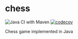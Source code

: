 # chess

![Java CI with Maven](https://github.com/samuelmurray/chess/workflows/Java%20CI%20with%20Maven/badge.svg?branch=master)
[![codecov](https://codecov.io/gh/samuelmurray/chess/branch/master/graph/badge.svg)](https://codecov.io/gh/samuelmurray/chess)

Chess game implemented in Java
